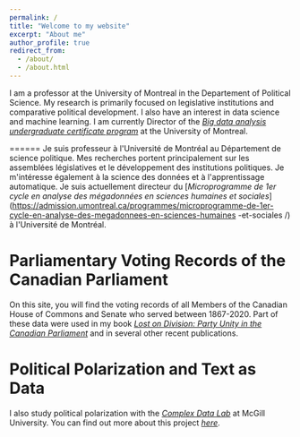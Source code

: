 ```yaml
---
permalink: /
title: "Welcome to my website"
excerpt: "About me"
author_profile: true
redirect_from: 
  - /about/
  - /about.html
---
```


I am a professor at the University of Montreal in the Departement of Political Science. My research is primarily focused on legislative institutions and comparative political development. I also have an interest in data science and machine learning. I am currently Director of the [*Big data analysis undergraduate certificate program*](https://admission.umontreal.ca/programmes/microprogramme-de-1er-cycle-en-analyse-des-megadonnees-en-sciences-humaines-et-sociales/) at the University of Montreal.

======
Je suis professeur à l'Université de Montréal au Département de science politique. Mes recherches portent principalement sur les assemblées législatives et le développement des institutions politiques. Je m'intéresse également à la science des données et à l'apprentissage automatique. Je suis actuellement directeur du [*Microprogramme de 1er cycle en analyse des mégadonnées en sciences humaines et sociales*] (https://admission.umontreal.ca/programmes/microprogramme-de-1er-cycle-en-analyse-des-megadonnees-en-sciences-humaines -et-sociales /) à l'Université de Montréal.

Parliamentary Voting Records of the Canadian Parliament
======
On this site, you will find the voting records of all Members of the Canadian House of Commons and Senate who served between 1867-2020. Part of these data were used in my book [*Lost on Division: Party Unity in the Canadian Parliament*](https://utorontopress.com/ca/lost-on-division-4) and in several other recent publications. 

Political Polarization and Text as Data
======
I also study political polarization with the [*Complex Data Lab*](https://complexdatalabmcgill.github.io) at McGill University. You can find out more about this project [*here*](https://politicalpolarization.github.io).


